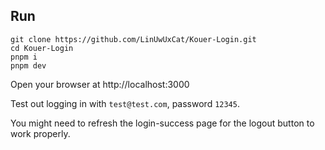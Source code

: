 ## Run
```
git clone https://github.com/LinUwUxCat/Kouer-Login.git
cd Kouer-Login
pnpm i
pnpm dev
```
Open your browser at http://localhost:3000

Test out logging in with `test@test.com`, password `12345`.

You might need to refresh the login-success page for the logout button to work properly.